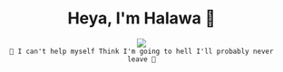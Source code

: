 <h1 align="center">Heya, I'm Halawa 👋</h1>

<p align="center">
  <a href="https://t.me/knxbdg"><img src="https://user-images.githubusercontent.com/77770753/117139498-f081c400-adc9-11eb-9aaf-f895a54ecc67.gif"></a>
  </br><code>🎵 I can't help myself Think I'm going to hell I'll probably never leave 🎵</code>
</p>

<p align="center">
<a href="Rek naon Sia Kadieu,punten²we da sim aingmah</a>
Teu barisa Kana nu karieu teh, repo didiemah
Hasil fork Kabeh tara nyieun
</p>
